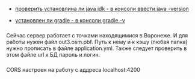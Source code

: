 * [проверить установлина ли java jdk - 
    в консоли ввести java -version](https://jdk.java.net/archive/)

* [установлен ли gradle - в консоли gradle -v](https://gradle.org/install/)

###
Сейчас сервер работает с точками находящимися в Воронеже. И для работы нужен
файл out3.osm.pbf. Путь к нему и к кэшу (любая папка) нужно прописать в файле application.yml. 
Также следует проверить в этом файле url к БД пароль и логин.

###
CORS настроен на работу с аддреса localhost:4200

